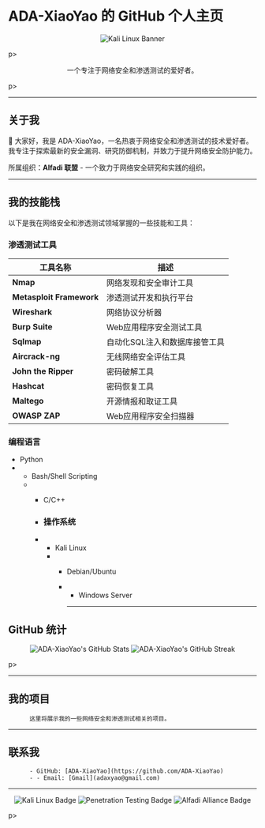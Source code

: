 # ADA-XiaoYao 的 GitHub 个人主页

<p align="center">
  <img src="https://github.com/ADA-XiaoYao/ADA-XiaoYao/blob/main/assets/kali_linux_banner.png?raw=true" alt="Kali Linux Banner">
</p>p>

<p align="center">
  一个专注于网络安全和渗透测试的爱好者。
</p>p>

---

## 关于我

👋 大家好，我是 ADA-XiaoYao，一名热衷于网络安全和渗透测试的技术爱好者。我专注于探索最新的安全漏洞、研究防御机制，并致力于提升网络安全防护能力。

所属组织：**Alfadi 联盟** - 一个致力于网络安全研究和实践的组织。

---

## 我的技能栈

以下是我在网络安全和渗透测试领域掌握的一些技能和工具：

### 渗透测试工具

| 工具名称 | 描述 |
|---|---|
| **Nmap** | 网络发现和安全审计工具 |
| **Metasploit Framework** | 渗透测试开发和执行平台 |
| **Wireshark** | 网络协议分析器 |
| **Burp Suite** | Web应用程序安全测试工具 |
| **Sqlmap** | 自动化SQL注入和数据库接管工具 |
| **Aircrack-ng** | 无线网络安全评估工具 |
| **John the Ripper** | 密码破解工具 |
| **Hashcat** | 密码恢复工具 |
| **Maltego** | 开源情报和取证工具 |
| **OWASP ZAP** | Web应用程序安全扫描器 |

### 编程语言

- Python
- - Bash/Shell Scripting
  - - C/C++
   
    - ### 操作系统
   
    - - Kali Linux
      - - Debian/Ubuntu
        - - Windows Server
         
          - ---
## GitHub 统计
<p align="center">
<img src="https://github-readme-stats.vercel.app/api?username=ADA-XiaoYao&show_icons=true&theme=dark&hide_border=true&count_private=true" alt="ADA-XiaoYao's GitHub Stats"/>
<img src="https://github-readme-streak-stats.herokuapp.com/?user=ADA-XiaoYao&theme=dark&hide_border=true" alt="ADA-XiaoYao's GitHub Streak"/>
</p>p>

---

## 我的项目

          这里将展示我的一些网络安全和渗透测试相关的项目。

---

## 联系我

          - GitHub: [ADA-XiaoYao](https://github.com/ADA-XiaoYao)
          - - Email: [Gmail](adaxyao@gmail.com)
           
---
<p align="center">
<img src="https://img.shields.io/badge/Powered%20by-Kali%20Linux-blue.svg?style=for-the-badge&logo=kali-linux&logoColor=white" alt="Kali Linux Badge">
<img src="https://img.io/badge/Cybersecurity-Penetration%20Testing-darkblue.svg?style=for-the-badge&logo=hackthebox&logoColor=white" alt="Penetration Testing Badge">
<img src="https://img.shields.io/badge/Organization-Alfadi%20Alliance-lightgray.svg?style=for-the-badge&logo=github&logoColor=white" alt="Alfadi Alliance Badge">
</p>p>